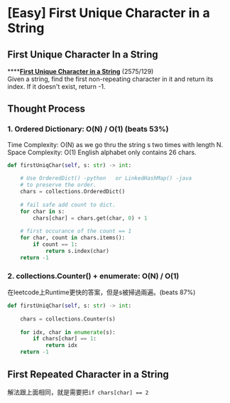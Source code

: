 # \[Easy\] First Unique Character in a String

## First Unique Character In a String

\*\*\*\*[**First Unique Character in a String**](https://leetcode.com/problems/first-unique-character-in-a-string/)    \(2575/129\)  
Given a string, find the first non-repeating character in it and return its index. If it doesn't exist, return -1.

## Thought Process

### 1. Ordered Dictionary: O\(N\) / O\(1\)   \(beats 53%\)

Time Complexity: O\(N\)    as we go thru the string s two times with length N.  
Space Complexity: O\(1\)   English alphabet only contains 26 chars.

```python
def firstUniqChar(self, s: str) -> int:
    
    # Use OrderedDict() -python   or LinkedHashMap() -java 
    # to preserve the order.
    chars = collections.OrderedDict()
    
    # fail safe add count to dict.
    for char in s:
        chars[char] = chars.get(char, 0) + 1
    
    # first occurance of the count == 1
    for char, count in chars.items():
        if count == 1:
            return s.index(char)
    return -1

```

### 2. collections.Counter\(\) + enumerate: O\(N\) / O\(1\)

在leetcode上Runtime更快的答案，但是s被掃過兩遍。\(beats 87%\)

```python
def firstUniqChar(self, s: str) -> int:
    
    chars = collections.Counter(s)
    
    for idx, char in enumerate(s):
        if chars[char] == 1:
            return idx
    return -1
```

## First Repeated Character in a String

解法跟上面相同，就是需要把`if chars[char] == 2`

